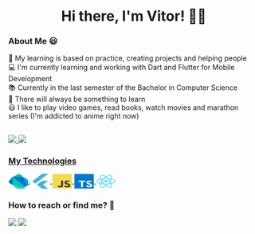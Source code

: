
<h1 align="center">Hi there, I'm Vitor! 👋🏽</h1>

<h3>About Me 😃</h3>
📖 My learning is based on practice, creating projects and helping people<br>
💻 I'm currently learning and working with Dart and Flutter for Mobile Development<br>
📚 Currently in the last semester of the Bachelor in Computer Science<br>
🧠 There will always be something to learn<br>
😃 I like to play video games, read books, watch movies and marathon series (I'm addicted to anime right now)<br>

##

<div>
  <a href="https://github.com/vsilvadev">
  <img height="180em" src="https://github-readme-stats.vercel.app/api?username=vsilvadev&show_icons=true&theme=dark&include_all_commits=true&count_private=true"/>
  <img height="180em" src="https://github-readme-stats.vercel.app/api/top-langs/?username=vsilvadev&layout=compact&langs_count=7&theme=dark"/>
</div>
  
<h3>My Technologies</h3>
<div style="display: inline_block">
  <a href = "https://dart.dev/" target="_blank">
    <img align="center" alt="Vitor-Dart" height="30" width="40" src="https://raw.githubusercontent.com/devicons/devicon/master/icons/dart/dart-original.svg">
  </a>
  <a href = "https://flutter.dev/" target="_blank">
        <img align="center" alt="Vitor-Flutter" height="30" width="40" src="https://raw.githubusercontent.com/devicons/devicon/master/icons/flutter/flutter-plain.svg">
  </a>
  <a href = "https://www.javascript.com/" target="_blank">
    <img align="center" alt="Vitor-JavaScript" height="30" width="40" src="https://raw.githubusercontent.com/devicons/devicon/master/icons/javascript/javascript-original.svg">
  </a>
  <a href = "https://www.typescriptlang.org/" target="_blank">
    <img align="center" alt="Vitor-TS" height="30" width="40" src="https://raw.githubusercontent.com/devicons/devicon/master/icons/typescript/typescript-original.svg">
  </a>
  <a href = "https://reactjs.org/" target="_blank">
    <img align="center" alt="Vitor-react" height="30" width="40" src="https://raw.githubusercontent.com/devicons/devicon/master/icons/react/react-original.svg">
  </a>
</div>  
  
<h3>How to reach or find me? 💬</h3>
<div> 
  <a href = "mailto:vitorabsilva10@gmail.com"><img src="https://img.shields.io/badge/-Gmail-%23333?style=for-the-badge&logo=gmail&logoColor=white" target="_blank"></a>
  <a href="https://www.linkedin.com/in/vitor-andre-batista-silva/" target="_blank"><img src="https://img.shields.io/badge/-LinkedIn-%230077B5?style=for-the-badge&logo=linkedin&logoColor=white" target="_blank"></a> 
</div>

